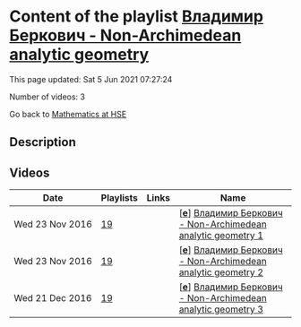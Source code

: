# Content of the playlist [Владимир Беркович - Non-Archimedean analytic geometry](https://youtube.com/playlist?list=PLq3E5oubNNoBB9yjM959bf9n9niKBhNkw)

This page updated: Sat 5 Jun 2021 07:27:24

Number of videos: 3

Go back to [Mathematics at HSE](./README.md)

## Description



## Videos

|Date|Playlists|Links|Name|
|---|---|---|---|
| Wed&nbsp;23&nbsp;Nov&nbsp;2016 | [19](./playlists/19.md "Владимир Беркович - Non-Archimedean analytic geometry") |  | [[**e**](https://studio.youtube.com/video/qIx_mOcoHF0/edit)] [Владимир Беркович - Non-Archimedean analytic geometry 1](https://youtube.com/watch?v=qIx_mOcoHF0&list=PLq3E5oubNNoBB9yjM959bf9n9niKBhNkw "Этот ролик обработан в Видеоредакторе YouTube (http://www.youtube.com/editor)") |
| Wed&nbsp;23&nbsp;Nov&nbsp;2016 | [19](./playlists/19.md "Владимир Беркович - Non-Archimedean analytic geometry") |  | [[**e**](https://studio.youtube.com/video/tVmXZj30sXo/edit)] [Владимир Беркович - Non-Archimedean analytic geometry 2](https://youtube.com/watch?v=tVmXZj30sXo&list=PLq3E5oubNNoBB9yjM959bf9n9niKBhNkw "Этот ролик обработан в Видеоредакторе YouTube (http://www.youtube.com/editor)") |
| Wed&nbsp;21&nbsp;Dec&nbsp;2016 | [19](./playlists/19.md "Владимир Беркович - Non-Archimedean analytic geometry") |  | [[**e**](https://studio.youtube.com/video/sIazz-GKdKA/edit)] [Владимир Беркович - Non-Archimedean analytic geometry 3](https://youtube.com/watch?v=sIazz-GKdKA&list=PLq3E5oubNNoBB9yjM959bf9n9niKBhNkw "") |
